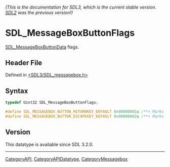 ###### (This is the documentation for SDL3, which is the current stable version. [SDL2](https://wiki.libsdl.org/SDL2/) was the previous version!)
# SDL_MessageBoxButtonFlags

[SDL_MessageBoxButtonData](SDL_MessageBoxButtonData) flags.

## Header File

Defined in [<SDL3/SDL_messagebox.h>](https://github.com/libsdl-org/SDL/blob/main/include/SDL3/SDL_messagebox.h)

## Syntax

```c
typedef Uint32 SDL_MessageBoxButtonFlags;

#define SDL_MESSAGEBOX_BUTTON_RETURNKEY_DEFAULT 0x00000001u /**< Marks the default button when return is hit */
#define SDL_MESSAGEBOX_BUTTON_ESCAPEKEY_DEFAULT 0x00000002u /**< Marks the default button when escape is hit */
```

## Version

This datatype is available since SDL 3.2.0.

----
[CategoryAPI](CategoryAPI), [CategoryAPIDatatype](CategoryAPIDatatype), [CategoryMessagebox](CategoryMessagebox)

